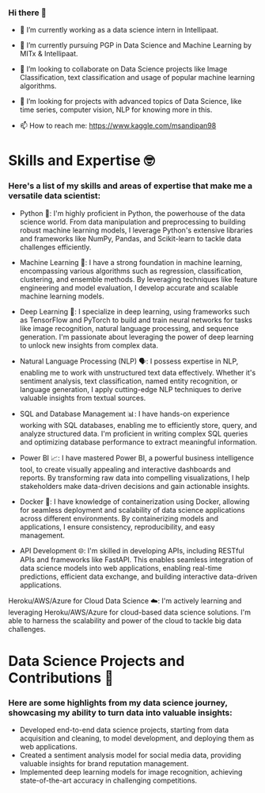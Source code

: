 ### Hi there 👋

* 🔭 I’m currently working as a data science intern in Intellipaat.

* 🌱 I’m currently pursuing PGP in Data Science and Machine Learning by MITx & Intellipaat.

* 👯 I’m looking to collaborate on Data Science projects like Image Classification, text classification and usage of popular machine learning algorithms.

* 🤔 I’m looking for projects with advanced topics of Data Science, like time series, computer vision, NLP for knowing more in this.

* 📫 How to reach me: https://www.kaggle.com/msandipan98

# Skills and Expertise 🤓

### Here's a list of my skills and areas of expertise that make me a versatile data scientist:

* Python 🐍: I'm highly proficient in Python, the powerhouse of the data science world. From data manipulation and preprocessing to building robust machine learning models, I leverage Python's extensive libraries and frameworks like NumPy, Pandas, and Scikit-learn to tackle data challenges efficiently.

* Machine Learning 🤖: I have a strong foundation in machine learning, encompassing various algorithms such as regression, classification, clustering, and ensemble methods. By leveraging techniques like feature engineering and model evaluation, I develop accurate and scalable machine learning models.

* Deep Learning 🧠: I specialize in deep learning, using frameworks such as TensorFlow and PyTorch to build and train neural networks for tasks like image recognition, natural language processing, and sequence generation. I'm passionate about leveraging the power of deep learning to unlock new insights from complex data.

* Natural Language Processing (NLP) 🗣️: I possess expertise in NLP, enabling me to work with unstructured text data effectively. Whether it's sentiment analysis, text classification, named entity recognition, or language generation, I apply cutting-edge NLP techniques to derive valuable insights from textual sources.

* SQL and Database Management 📊: I have hands-on experience working with SQL databases, enabling me to efficiently store, query, and analyze structured data. I'm proficient in writing complex SQL queries and optimizing database performance to extract meaningful information.

* Power BI 📈: I have mastered Power BI, a powerful business intelligence tool, to create visually appealing and interactive dashboards and reports. By transforming raw data into compelling visualizations, I help stakeholders make data-driven decisions and gain actionable insights.

* Docker 🐳: I have knowledge of containerization using Docker, allowing for seamless deployment and scalability of data science applications across different environments. By containerizing models and applications, I ensure consistency, reproducibility, and easy management.

* API Development 🌐: I'm skilled in developing APIs, including RESTful APIs and frameworks like FastAPI. This enables seamless integration of data science models into web applications, enabling real-time predictions, efficient data exchange, and building interactive data-driven applications.

Heroku/AWS/Azure for Cloud Data Science ☁️: I'm actively learning and leveraging Heroku/AWS/Azure for cloud-based data science solutions. I'm able to harness the scalability and power of the cloud to tackle big data challenges.


# Data Science Projects and Contributions 🚀
### Here are some highlights from my data science journey, showcasing my ability to turn data into valuable insights:

* Developed end-to-end data science projects, starting from data acquisition and cleaning, to model development, and deploying them as web applications.
* Created a sentiment analysis model for social media data, providing valuable insights for brand reputation management.
* Implemented deep learning models for image recognition, achieving state-of-the-art accuracy in challenging competitions.
